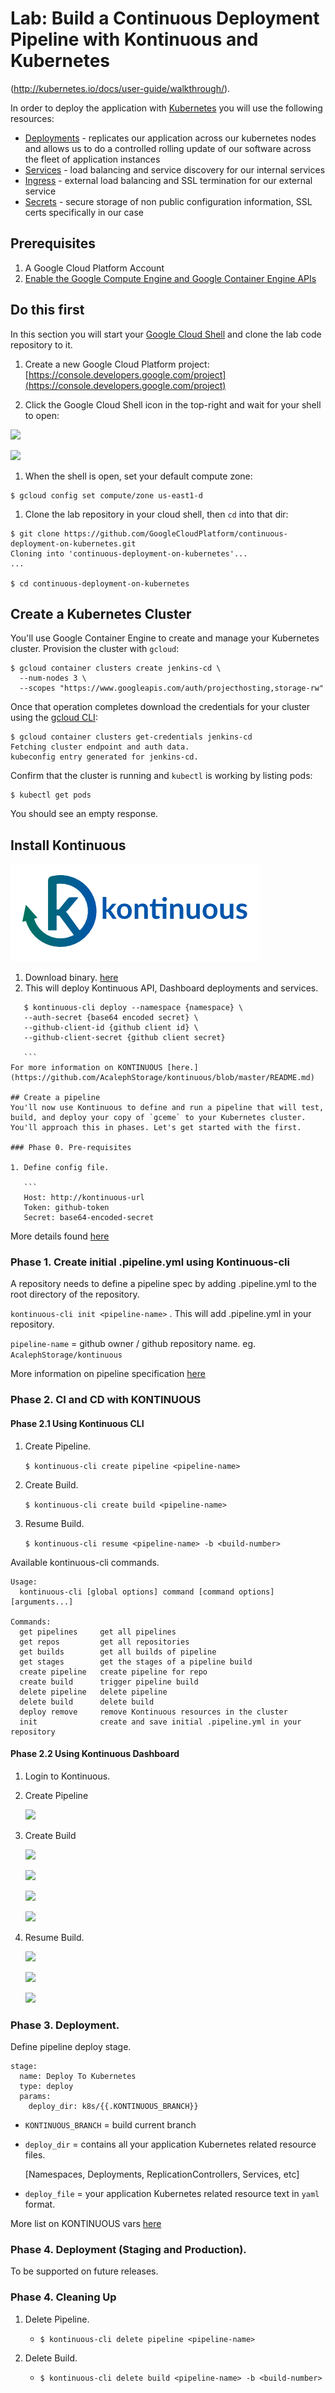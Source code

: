 # Lab: Build a Continuous Deployment Pipeline with Kontinuous and Kubernetes

(http://kubernetes.io/docs/user-guide/walkthrough/).


In order to deploy the application with [Kubernetes](http://kubernetes.io/) you will use the following resources:
  - [Deployments](http://kubernetes.io/docs/user-guide/deployments/) - replicates our application across our kubernetes nodes and allows us to do a controlled rolling update of our software across the fleet of application instances
  - [Services](http://kubernetes.io/docs/user-guide/services/) - load balancing and service discovery for our internal services
  - [Ingress](http://kubernetes.io/docs/user-guide/ingress/) - external load balancing and SSL termination for our external service
  - [Secrets](http://kubernetes.io/docs/user-guide/secrets/) - secure storage of non public configuration information, SSL certs specifically in our case

## Prerequisites
1. A Google Cloud Platform Account
1. [Enable the Google Compute Engine and Google Container Engine APIs](https://console.cloud.google.com/flows/enableapi?apiid=compute_component,container)

## Do this first
In this section you will start your [Google Cloud Shell](https://cloud.google.com/cloud-shell/docs/) and clone the lab code repository to it.

1. Create a new Google Cloud Platform project: [https://console.developers.google.com/project](https://console.developers.google.com/project)

1. Click the Google Cloud Shell icon in the top-right and wait for your shell to open:

  ![](docs/img/cloud-shell.png)

  ![](docs/img/cloud-shell-prompt.png)

1. When the shell is open, set your default compute zone:

  ```shell
  $ gcloud config set compute/zone us-east1-d
  ```

1. Clone the lab repository in your cloud shell, then `cd` into that dir:

  ```shell
  $ git clone https://github.com/GoogleCloudPlatform/continuous-deployment-on-kubernetes.git
  Cloning into 'continuous-deployment-on-kubernetes'...
  ...

  $ cd continuous-deployment-on-kubernetes
  ```

##  Create a Kubernetes Cluster
You'll use Google Container Engine to create and manage your Kubernetes cluster. Provision the cluster with `gcloud`:

```shell
$ gcloud container clusters create jenkins-cd \
  --num-nodes 3 \
  --scopes "https://www.googleapis.com/auth/projecthosting,storage-rw"
```

Once that operation completes download the credentials for your cluster using the [gcloud CLI](https://cloud.google.com/sdk/):
```shell
$ gcloud container clusters get-credentials jenkins-cd
Fetching cluster endpoint and auth data.
kubeconfig entry generated for jenkins-cd.
```

Confirm that the cluster is running and `kubectl` is working by listing pods:

```shell
$ kubectl get pods
```
You should see an empty response.


## Install Kontinuous

![](docs/img/kon5s/kon5s.png)


1. Download binary. [here](https://github.com/AcalephStorage/kontinuous/releases)
2. This will deploy Kontinuous API, Dashboard deployments and services.

 ```
    $ kontinuous-cli deploy --namespace {namespace} \
    --auth-secret {base64 encoded secret} \
    --github-client-id {github client id} \
    --github-client-secret {github client secret}

    ```
 For more information on KONTINUOUS [here.](https://github.com/AcalephStorage/kontinuous/blob/master/README.md)

## Create a pipeline
You'll now use Kontinuous to define and run a pipeline that will test, build, and deploy your copy of `gceme` to your Kubernetes cluster. You'll approach this in phases. Let's get started with the first.

### Phase 0. Pre-requisites

 1. Define config file.

	```
	Host: http://kontinuous-url
	Token: github-token
	Secret: base64-encoded-secret
   ```

 More details found [here](https://github.com/AcalephStorage/kontinuous/tree/master/cli)


### Phase 1. Create initial .pipeline.yml using Kontinuous-cli

A repository needs to define a pipeline spec by adding .pipeline.yml to the root directory of the repository.


```kontinuous-cli init <pipeline-name>``` . This will add .pipeline.yml in your repository.

`pipeline-name` = github owner / github repository name.  eg. `AcalephStorage/kontinuous`

More information on pipeline specification [here](https://github.com/AcalephStorage/kontinuous/blob/master/docs/pipeline.md#pipeline-specification)


### Phase 2. CI and CD with KONTINUOUS


#### Phase 2.1 Using Kontinuous CLI

1. Create Pipeline.

	`$ kontinuous-cli create pipeline <pipeline-name>`

1. Create Build.

	`$ kontinuous-cli create build <pipeline-name>`

1. Resume Build.

    ```$ kontinuous-cli resume <pipeline-name> -b <build-number>```


Available kontinuous-cli commands.

```
Usage:
  kontinuous-cli [global options] command [command options] [arguments...]

Commands:
  get pipelines     get all pipelines
  get repos         get all repositories
  get builds        get all builds of pipeline
  get stages        get the stages of a pipeline build
  create pipeline   create pipeline for repo
  create build      trigger pipeline build
  delete pipeline   delete pipeline
  delete build      delete build
  deploy remove     remove Kontinuous resources in the cluster
  init              create and save initial .pipeline.yml in your repository

```
#### Phase 2.2 Using Kontinuous Dashboard

1. Login to Kontinuous.
2. Create Pipeline

   ![](docs/img/kon5s/createpipeline.png)

3. Create Build

   ![](docs/img/kon5s/createbuild1.png)

   ![](docs/img/kon5s/createbuild2.png)

   ![](docs/img/kon5s/buildrunning.png)

   ![](docs/img/kon5s/buildlogs.png)

4. Resume Build.

   ![](docs/img/kon5s/wait1.png)

   ![](docs/img/kon5s/wait2.png)

   ![](docs/img/kon5s/wait3.png)

### Phase 3. Deployment.

Define pipeline deploy stage.

```
stage:
  name: Deploy To Kubernetes
  type: deploy
  params:
    deploy_dir: k8s/{{.KONTINUOUS_BRANCH}}

```

- `KONTINUOUS_BRANCH` = build current branch
- `deploy_dir` = contains all your application Kubernetes related resource files.

  [Namespaces, Deployments, ReplicationControllers, Services, etc]
- `deploy_file` = your application Kubernetes related resource text in `yaml` format.

More list on KONTINUOUS vars [here](https://github.com/AcalephStorage/kontinuous/blob/develop/docs/pipeline.md#vars)


### Phase 4. Deployment (Staging and Production).

To be supported on future releases.



### Phase 4. Cleaning Up

1. Delete Pipeline.
	-  `$ kontinuous-cli delete pipeline <pipeline-name>`

2. Delete Build.
	- ```$ kontinuous-cli delete build <pipeline-name> -b <build-number>```

